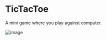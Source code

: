 # TicTacToe

A mini game where you play against computer.

![image](https://user-images.githubusercontent.com/25715005/110725475-47f62000-81dd-11eb-9529-446bd60c7af3.png)
